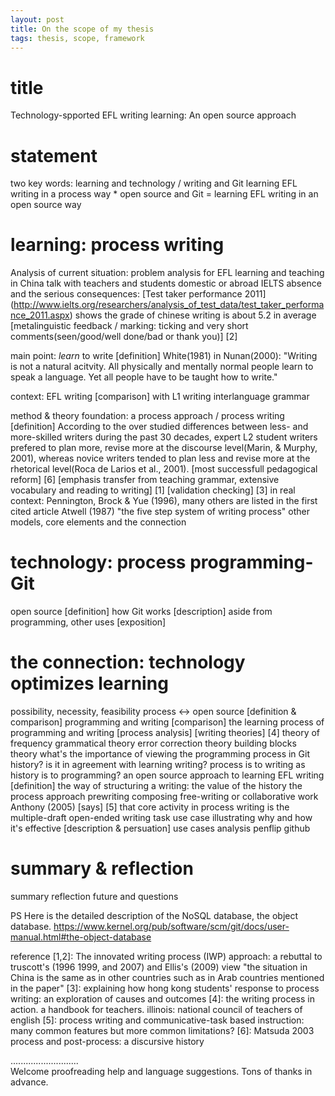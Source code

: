 ```yaml
---
layout: post
title: On the scope of my thesis
tags: thesis, scope, framework
---
```


# title
Technology-spported EFL writing learning: An open source approach

# statement
two key words: learning and technology / writing and Git 
learning EFL writing in a process way * open source and Git = learning EFL writing in an open source way 

# learning: process writing
Analysis of current situation: problem analysis for EFL learning and teaching in China
    talk with teachers and students domestic or abroad
    IELTS
    absence and the serious consequences: [Test taker performance 2011] (http://www.ielts.org/researchers/analysis_of_test_data/test_taker_performance_2011.aspx) shows the grade of chinese writing is about 5.2 in average
    [metalinguistic feedback / marking: ticking and very short comments(seen/good/well done/bad or thank you)] [2]

main point: *learn* to write [definition]
    White(1981) in Nunan(2000): "Writing is not a natural acitvity. All physically and mentally normal people learn to speak a language. Yet all people have to be taught how to write."

context: EFL writing [comparison] with L1 writing
    interlanguage grammar

method & theory foundation: a process approach / process writing [definition]
    According to the over studied differences between less- and more-skilled writers during the past 30 decades, expert L2 student writers prefered to plan more, revise more at the discourse level(Marin, & Murphy, 2001), whereas novice writers tended to plan less and revise more at the rhetorical level(Roca de Larios et al., 2001). 
    [most successfull pedagogical reform] [6]
    [emphasis transfer from teaching grammar, extensive vocabulary and reading to writing] [1]
    [validation checking] [3] in real context: Pennington, Brock & Yue (1996), many others are listed in the first cited article
    Atwell (1987) "the five step system of writing process"
    other models, core elements and the connection

# technology: process programming-Git
open source [definition]
how Git works [description]
aside from programming, other uses [exposition]

# the connection: technology optimizes learning
possibility, necessity, feasibility
process <-> open source [definition & comparison]
programming and writing [comparison]
the learning process of programming and writing [process analysis]
    [writing theories] [4]
        theory of frequency
        grammatical theory
        error correction theory
        building blocks theory
    what's the importance of viewing the programming process in Git history? is it in agreement with learning writing? process is to writing as history is to programming?
an open source approach to learning EFL writing [definition]
    the way of structuring a writing: the value of the history
the process approach
    prewriting
    composing
        free-writing or collaborative work
    Anthony (2005) [says] [5] that core activity in process writing is the multiple-draft open-ended writing task
use case illustrating why and how it's effective [description & persuation]
use cases analysis
    penflip
    github

# summary & reflection
summary
reflection
future and questions

PS
Here is the detailed description of the NoSQL database, the object database.
https://www.kernel.org/pub/software/scm/git/docs/user-manual.html#the-object-database

reference
[1,2]: The innovated writing process (IWP) approach: a rebuttal to truscott's (1996 1999, and 2007) and Ellis's (2009) view "the situation in China is the same as in other countries such as in Arab countries mentioned in the paper"
[3]: explaining how hong kong students' response to process writing: an exploration of causes and outcomes
[4]: the writing process in action. a handbook for teachers. illinois: national council of teachers of english
[5]: process writing and communicative-task based instruction: many common features but more common limitations?
[6]: Matsuda 2003 process and post-process: a discursive history

...........................     
Welcome proofreading help and language suggestions. Tons of thanks in advance.


